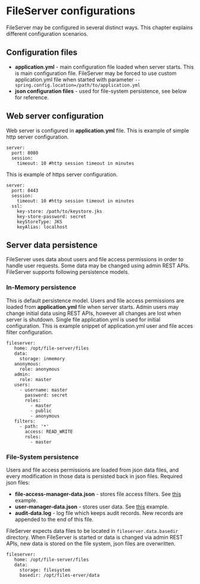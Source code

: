 # FileServer configurations
FileServer may be configured in several distinct ways. This chapter explains different configuration scenarios.

## Configuration files
* __application.yml__ - main configuration file loaded when server starts.
This is main configuration file. FileServer may be forced to use custom application.yml file 
when started with parameter ``--spring.config.location=/path/to/application.yml``
* __json configuration files__ - used for file-system persistence, see below for reference.

## Web server configuration
Web server is configured in __application.yml__ file. 
This is example of simple http server configuration.
```
server:
  port: 8080
  session:
    timeout: 10 #http session timeout in minutes
```
This is example of https server configuration.
```
server:
  port: 8443
  session:
    timeout: 10 #http session timeout in minutes
  ssl:
    key-store: /path/to/keystore.jks
    key-store-password: secret
    keyStoreType: JKS
    keyAlias: localhost
```

## Server data persistence
FileServer uses data about users and file access permissions in order to handle user requests. 
Some data may be changed using admin REST APIs. FileServer supports following persistence models.

### In-Memory persistence
This is default persistence model. Users and file access permissions are loaded from __application.yml__ file when server starts.
Admin users may change initial data using REST APIs, however all changes are lost when server is shutdown.
Single file application.yml is used for initial configuration. This is example snippet of application.yml user and file acces filter configuration.
```
fileserver:
   home: /opt/file-server/files
   data:
     storage: inmemory
   anonymous:        
     role: anonymous 
   admin:            
     role: master    
   users:
     - username: master
       password: secret
       roles:
         - master
         - public
         - anonymous
   filters:
     - path: '*'
       access: READ_WRITE
       roles:
         - master         
```

### File-System persistence
Users and file access permissions are loaded from json data files, 
and every modification in those data is persisted back in json files.
Required json files:
* __file-access-manager-data.json__ - stores file access filters. See [this](../src/main/resources/filesystem-configs/file-access-manager-data.json) example.
* __user-manager-data.json__ - stores user data. See [this](../src/main/resources/filesystem-configs/user-manager-data.json) example.
* __audit-data.log__ - log file which keeps audit records. New records are appended to the end of this file.

FileServer expects data files to be located in ``fileserver.data.basedir`` directory.
When FileServer is started or data is changed via admin REST APIs, new data is stored on the file system, json files are overwritten.
```
fileserver:
   home: /opt/file-server/files
   data:
     storage: filesystem
     basedir: /opt/files-erver/data
```
